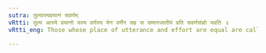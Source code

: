 ```yaml
---
sutra: तुल्यास्यप्रयत्नं सवर्णम्
vRtti: तुल्य आस्ये प्रयत्नो यस्य वर्णस्य येन वर्णेन सह स समानजातीयं प्रति सवर्णसंज्ञो भवति ॥
vRtti_eng: Those whose place of utterance and effort are equal are called _savarna_ or homogeneous letters.

---
```


